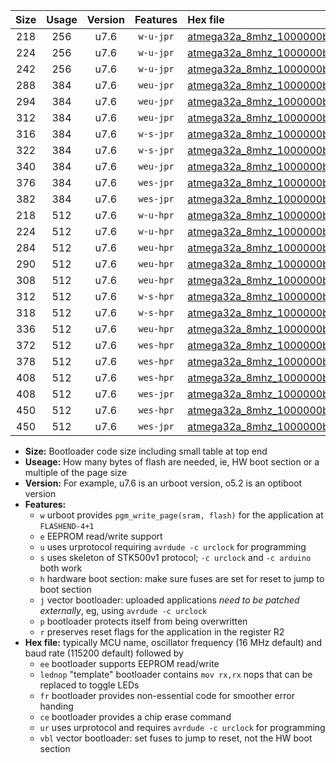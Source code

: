 |Size|Usage|Version|Features|Hex file|
|:-:|:-:|:-:|:-:|:--|
|218|256|u7.6|`w-u-jpr`|[atmega32a_8mhz_1000000bps_ur_vbl.hex](https://raw.githubusercontent.com/stefanrueger/urboot/main/bootloaders/atmega32a/fcpu_8mhz/1000000_bps/atmega32a_8mhz_1000000bps_ur_vbl.hex)|
|224|256|u7.6|`w-u-jpr`|[atmega32a_8mhz_1000000bps_lednop_ur_vbl.hex](https://raw.githubusercontent.com/stefanrueger/urboot/main/bootloaders/atmega32a/fcpu_8mhz/1000000_bps/atmega32a_8mhz_1000000bps_lednop_ur_vbl.hex)|
|242|256|u7.6|`w-u-jpr`|[atmega32a_8mhz_1000000bps_lednop_fr_ur_vbl.hex](https://raw.githubusercontent.com/stefanrueger/urboot/main/bootloaders/atmega32a/fcpu_8mhz/1000000_bps/atmega32a_8mhz_1000000bps_lednop_fr_ur_vbl.hex)|
|288|384|u7.6|`weu-jpr`|[atmega32a_8mhz_1000000bps_ee_ur_vbl.hex](https://raw.githubusercontent.com/stefanrueger/urboot/main/bootloaders/atmega32a/fcpu_8mhz/1000000_bps/atmega32a_8mhz_1000000bps_ee_ur_vbl.hex)|
|294|384|u7.6|`weu-jpr`|[atmega32a_8mhz_1000000bps_ee_lednop_ur_vbl.hex](https://raw.githubusercontent.com/stefanrueger/urboot/main/bootloaders/atmega32a/fcpu_8mhz/1000000_bps/atmega32a_8mhz_1000000bps_ee_lednop_ur_vbl.hex)|
|312|384|u7.6|`weu-jpr`|[atmega32a_8mhz_1000000bps_ee_lednop_fr_ur_vbl.hex](https://raw.githubusercontent.com/stefanrueger/urboot/main/bootloaders/atmega32a/fcpu_8mhz/1000000_bps/atmega32a_8mhz_1000000bps_ee_lednop_fr_ur_vbl.hex)|
|316|384|u7.6|`w-s-jpr`|[atmega32a_8mhz_1000000bps_vbl.hex](https://raw.githubusercontent.com/stefanrueger/urboot/main/bootloaders/atmega32a/fcpu_8mhz/1000000_bps/atmega32a_8mhz_1000000bps_vbl.hex)|
|322|384|u7.6|`w-s-jpr`|[atmega32a_8mhz_1000000bps_lednop_vbl.hex](https://raw.githubusercontent.com/stefanrueger/urboot/main/bootloaders/atmega32a/fcpu_8mhz/1000000_bps/atmega32a_8mhz_1000000bps_lednop_vbl.hex)|
|340|384|u7.6|`weu-jpr`|[atmega32a_8mhz_1000000bps_ee_lednop_fr_ce_ur_vbl.hex](https://raw.githubusercontent.com/stefanrueger/urboot/main/bootloaders/atmega32a/fcpu_8mhz/1000000_bps/atmega32a_8mhz_1000000bps_ee_lednop_fr_ce_ur_vbl.hex)|
|376|384|u7.6|`wes-jpr`|[atmega32a_8mhz_1000000bps_ee_vbl.hex](https://raw.githubusercontent.com/stefanrueger/urboot/main/bootloaders/atmega32a/fcpu_8mhz/1000000_bps/atmega32a_8mhz_1000000bps_ee_vbl.hex)|
|382|384|u7.6|`wes-jpr`|[atmega32a_8mhz_1000000bps_ee_lednop_vbl.hex](https://raw.githubusercontent.com/stefanrueger/urboot/main/bootloaders/atmega32a/fcpu_8mhz/1000000_bps/atmega32a_8mhz_1000000bps_ee_lednop_vbl.hex)|
|218|512|u7.6|`w-u-hpr`|[atmega32a_8mhz_1000000bps_ur.hex](https://raw.githubusercontent.com/stefanrueger/urboot/main/bootloaders/atmega32a/fcpu_8mhz/1000000_bps/atmega32a_8mhz_1000000bps_ur.hex)|
|224|512|u7.6|`w-u-hpr`|[atmega32a_8mhz_1000000bps_lednop_ur.hex](https://raw.githubusercontent.com/stefanrueger/urboot/main/bootloaders/atmega32a/fcpu_8mhz/1000000_bps/atmega32a_8mhz_1000000bps_lednop_ur.hex)|
|284|512|u7.6|`weu-hpr`|[atmega32a_8mhz_1000000bps_ee_ur.hex](https://raw.githubusercontent.com/stefanrueger/urboot/main/bootloaders/atmega32a/fcpu_8mhz/1000000_bps/atmega32a_8mhz_1000000bps_ee_ur.hex)|
|290|512|u7.6|`weu-hpr`|[atmega32a_8mhz_1000000bps_ee_lednop_ur.hex](https://raw.githubusercontent.com/stefanrueger/urboot/main/bootloaders/atmega32a/fcpu_8mhz/1000000_bps/atmega32a_8mhz_1000000bps_ee_lednop_ur.hex)|
|308|512|u7.6|`weu-hpr`|[atmega32a_8mhz_1000000bps_ee_lednop_fr_ur.hex](https://raw.githubusercontent.com/stefanrueger/urboot/main/bootloaders/atmega32a/fcpu_8mhz/1000000_bps/atmega32a_8mhz_1000000bps_ee_lednop_fr_ur.hex)|
|312|512|u7.6|`w-s-hpr`|[atmega32a_8mhz_1000000bps.hex](https://raw.githubusercontent.com/stefanrueger/urboot/main/bootloaders/atmega32a/fcpu_8mhz/1000000_bps/atmega32a_8mhz_1000000bps.hex)|
|318|512|u7.6|`w-s-hpr`|[atmega32a_8mhz_1000000bps_lednop.hex](https://raw.githubusercontent.com/stefanrueger/urboot/main/bootloaders/atmega32a/fcpu_8mhz/1000000_bps/atmega32a_8mhz_1000000bps_lednop.hex)|
|336|512|u7.6|`weu-hpr`|[atmega32a_8mhz_1000000bps_ee_lednop_fr_ce_ur.hex](https://raw.githubusercontent.com/stefanrueger/urboot/main/bootloaders/atmega32a/fcpu_8mhz/1000000_bps/atmega32a_8mhz_1000000bps_ee_lednop_fr_ce_ur.hex)|
|372|512|u7.6|`wes-hpr`|[atmega32a_8mhz_1000000bps_ee.hex](https://raw.githubusercontent.com/stefanrueger/urboot/main/bootloaders/atmega32a/fcpu_8mhz/1000000_bps/atmega32a_8mhz_1000000bps_ee.hex)|
|378|512|u7.6|`wes-hpr`|[atmega32a_8mhz_1000000bps_ee_lednop.hex](https://raw.githubusercontent.com/stefanrueger/urboot/main/bootloaders/atmega32a/fcpu_8mhz/1000000_bps/atmega32a_8mhz_1000000bps_ee_lednop.hex)|
|408|512|u7.6|`wes-hpr`|[atmega32a_8mhz_1000000bps_ee_lednop_fr.hex](https://raw.githubusercontent.com/stefanrueger/urboot/main/bootloaders/atmega32a/fcpu_8mhz/1000000_bps/atmega32a_8mhz_1000000bps_ee_lednop_fr.hex)|
|408|512|u7.6|`wes-jpr`|[atmega32a_8mhz_1000000bps_ee_lednop_fr_vbl.hex](https://raw.githubusercontent.com/stefanrueger/urboot/main/bootloaders/atmega32a/fcpu_8mhz/1000000_bps/atmega32a_8mhz_1000000bps_ee_lednop_fr_vbl.hex)|
|450|512|u7.6|`wes-hpr`|[atmega32a_8mhz_1000000bps_ee_lednop_fr_ce.hex](https://raw.githubusercontent.com/stefanrueger/urboot/main/bootloaders/atmega32a/fcpu_8mhz/1000000_bps/atmega32a_8mhz_1000000bps_ee_lednop_fr_ce.hex)|
|450|512|u7.6|`wes-jpr`|[atmega32a_8mhz_1000000bps_ee_lednop_fr_ce_vbl.hex](https://raw.githubusercontent.com/stefanrueger/urboot/main/bootloaders/atmega32a/fcpu_8mhz/1000000_bps/atmega32a_8mhz_1000000bps_ee_lednop_fr_ce_vbl.hex)|

- **Size:** Bootloader code size including small table at top end
- **Useage:** How many bytes of flash are needed, ie, HW boot section or a multiple of the page size
- **Version:** For example, u7.6 is an urboot version, o5.2 is an optiboot version
- **Features:**
  + `w` urboot provides `pgm_write_page(sram, flash)` for the application at `FLASHEND-4+1`
  + `e` EEPROM read/write support
  + `u` uses urprotocol requiring `avrdude -c urclock` for programming
  + `s` uses skeleton of STK500v1 protocol; `-c urclock` and `-c arduino` both work
  + `h` hardware boot section: make sure fuses are set for reset to jump to boot section
  + `j` vector bootloader: uploaded applications *need to be patched externally*, eg, using `avrdude -c urclock`
  + `p` bootloader protects itself from being overwritten
  + `r` preserves reset flags for the application in the register R2
- **Hex file:** typically MCU name, oscillator frequency (16 MHz default) and baud rate (115200 default) followed by
  + `ee` bootloader supports EEPROM read/write
  + `lednop` "template" bootloader contains `mov rx,rx` nops that can be replaced to toggle LEDs
  + `fr` bootloader provides non-essential code for smoother error handing
  + `ce` bootloader provides a chip erase command
  + `ur` uses urprotocol and requires `avrdude -c urclock` for programming
  + `vbl` vector bootloader: set fuses to jump to reset, not the HW boot section
